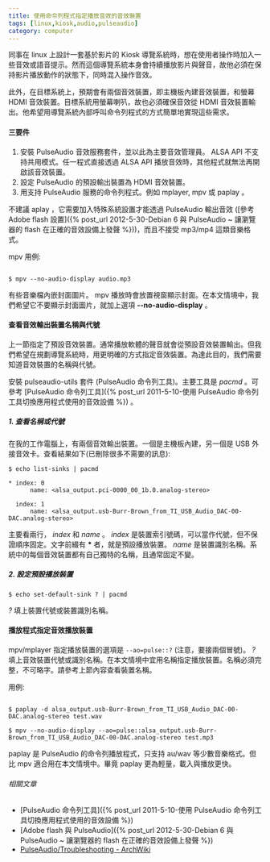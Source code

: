 ```yaml
---
title: 使用命令列程式指定播放音效的音效裝置
tags: [linux,kiosk,audio,pulseaudio]
category: computer
---
```


同事在 linux 上設計一套基於影片的 Kiosk 導覽系統時，想在使用者操作時加入一些音效或語音提示。然而這個導覽系統本身會持續播放影片與聲音，故他必須在保持影片播放動作的狀態下，同時混入操作音效。

此外，在目標系統上，預期會有兩個音效裝置，即主機板內建音效裝置，和螢幕 HDMI 音效裝置。目標系統用螢幕喇叭，故也必須確保音效從 HDMI 音效裝置輸出。他希望用導覽系統內部呼叫命令列程式的方式簡單地實現這些需求。

<!--more-->

#### 三要件

1. 安裝 PulseAudio 音效服務套件，並以此為主要音效管理員。
ALSA API 不支持共用模式。任一程式直接透過 ALSA API 播放音效時，其他程式就無法再開啟該音效裝置。
2. 設定 PulseAudio 的預設輸出裝置為 HDMI 音效裝置。
3. 用支持 PulseAudio 服務的命令列程式。例如 mplayer, mpv 或 paplay 。

不建議 aplay ，它需要加入特殊系統設置才能透過 PulseAudio 輸出音效 (<span class="note">[參考 Adobe flash 設置]({% post_url 2012-5-30-Debian 6 與 PulseAudio ~ 讓瀏覽器的 flash 在正確的音效設備上發聲 %})</span>)，而且不接受 mp3/mp4 這類音樂格式。

mpv 用例:

```term

$ mpv --no-audio-display audio.mp3

```

<div class="note">
有些音樂檔內嵌封面圖片。 mpv 播放時會放置視窗顯示封面。在本文情境中，我們希望它不要顯示封面圖片，就加上選項 <strong>--no-audio-display</strong> 。
</div>


#### 查看音效輸出裝置名稱與代號

上一節指定了預設音效裝置。通常播放軟體的聲音就會從預設音效裝置輸出。但我們希望在規劃導覽系統時，用更明確的方式指定音效裝置。為達此目的，我們需要知道音效裝置的名稱與代號。

安裝 pulseaudio-utils 套件 (PulseAudio 命令列工具)。主要工具是 *pacmd* 。可參考 [PulseAudio 命令列工具]({% post_url 2011-5-10-使用 PulseAudio 命令列工具切換應用程式使用的音效設備 %}) 。

##### 1. 查看名稱或代號

在我的工作電腦上，有兩個音效輸出裝置。一個是主機板內建，另一個是 USB 外接音效卡。查看結果如下(已刪除很多不需要的訊息):

```term
$ echo list-sinks | pacmd

* index: 0
      name: <alsa_output.pci-0000_00_1b.0.analog-stereo>

  index: 1
      name: <alsa_output.usb-Burr-Brown_from_TI_USB_Audio_DAC-00-DAC.analog-stereo>

```

主要看兩行， *index* 和 *name* 。 *index* 是裝置索引號碼，可以當作代號，但不保證順序固定。文字前綴有 <strong>\*</strong> 者，就是預設播放裝置。 *name* 是裝置識別名稱。系統中的每個音效裝置都有自己獨特的名稱，且通常固定不變。

##### 2. 設定預設播放裝置

```term
$ echo set-default-sink ? | pacmd
```

<var>?</var> 填上裝置代號或裝置識別名稱。

#### 播放程式指定音效播放裝置

mpv/mplayer 指定播放裝置的選項是 `--ao=pulse::?` (注意，要接兩個冒號)。 <var>?</var> 填上音效裝置代號或識別名稱。在本文情境中宜用名稱指定播放裝置。名稱必須完整，不可略字。請參考上節內容查看裝置名稱。

用例:

```term

$ paplay -d alsa_output.usb-Burr-Brown_from_TI_USB_Audio_DAC-00-DAC.analog-stereo test.wav

$ mpv --no-audio-display --ao=pulse::alsa_output.usb-Burr-Brown_from_TI_USB_Audio_DAC-00-DAC.analog-stereo test.mp3

```

paplay 是 PulseAudio 的命令列播放程式，只支持 au/wav 等少數音樂格式。但比 mpv 適合用在本文情境中。畢竟 paplay 更為輕量，載入與播放更快。

###### 相關文章

* [PulseAudio 命令列工具]({% post_url 2011-5-10-使用 PulseAudio 命令列工具切換應用程式使用的音效設備 %})
* [Adobe flash 與 PulseAudio]({% post_url 2012-5-30-Debian 6 與 PulseAudio ~ 讓瀏覽器的 flash 在正確的音效設備上發聲 %})
* [PulseAudio/Troubleshooting - ArchWiki](https://wiki.archlinux.org/index.php/PulseAudio/Troubleshooting)
